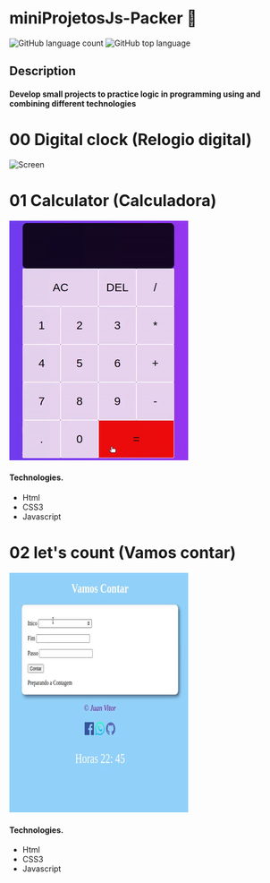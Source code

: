 # miniProjetosJs-Packer 🚧
![GitHub language count](https://img.shields.io/github/languages/count/Ruan-codeVi/Clone-Netflix?color=%23FB2612&style=for-the-badge) ![GitHub top language](https://img.shields.io/github/languages/top/Ruan-codeVi/Clone-Netflix?color=%23FB2612&style=for-the-badge)
##  Description
#### Develop small projects to practice logic in programming using and combining different technologies

# 00 Digital clock (Relogio digital)
![Screen](/assetsRelog/greenBay.gif)

# 01 Calculator (Calculadora)
![Screen](/src/calculadora.gif)
####  Technologies.
- Html
- CSS3
- Javascript

# 02 let's count (Vamos contar)
![Screen](/assets/vamosContar.gif)
####  Technologies.
- Html
- CSS3
- Javascript
